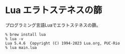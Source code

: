 # Lua エラトステネスの篩

プログラミング言語Luaでエラトステネスの篩。

```console
% brew install lua
% lua -v
Lua 5.4.6  Copyright (C) 1994-2023 Lua.org, PUC-Rio
% lua main.lua
```
